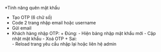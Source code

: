 *Tính năng quên mật khẩu
- Tạo OTP (6 chữ số)
- Code 2 trang nhập email hoặc username
- Gửi email
- Khách hàng nhập OTP:
                    + Đúng:
                        - Hiện bảng nhập mật khẩu mới
                        - Cập nhật mật khẩu
                        - Xoá OTP
                    + Sai:  
                        - Reload trang yêu cầu nhập lại hoặc liên hệ admin
                        